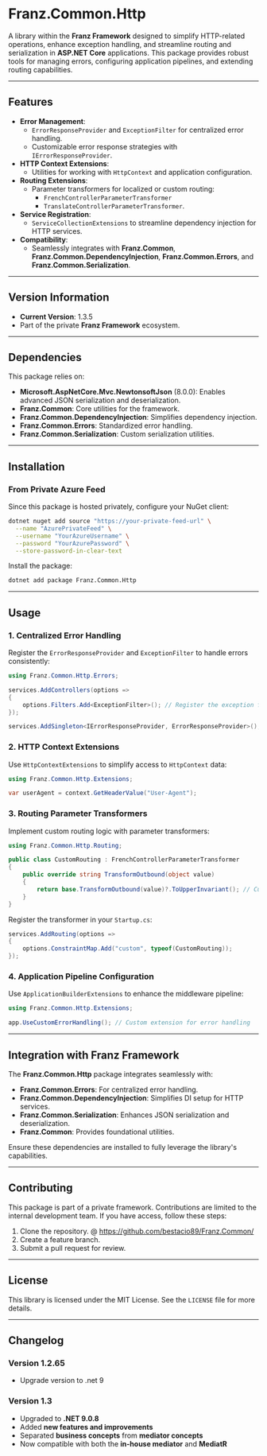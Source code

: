 ﻿# **Franz.Common.Http**

A library within the **Franz Framework** designed to simplify HTTP-related operations, enhance exception handling, and streamline routing and serialization in **ASP.NET Core** applications. This package provides robust tools for managing errors, configuring application pipelines, and extending routing capabilities.

---

## **Features**

- **Error Management**:
  - `ErrorResponseProvider` and `ExceptionFilter` for centralized error handling.
  - Customizable error response strategies with `IErrorResponseProvider`.
- **HTTP Context Extensions**:
  - Utilities for working with `HttpContext` and application configuration.
- **Routing Extensions**:
  - Parameter transformers for localized or custom routing:
    - `FrenchControllerParameterTransformer`
    - `TranslateControllerParameterTransformer`.
- **Service Registration**:
  - `ServiceCollectionExtensions` to streamline dependency injection for HTTP services.
- **Compatibility**:
  - Seamlessly integrates with **Franz.Common**, **Franz.Common.DependencyInjection**, **Franz.Common.Errors**, and **Franz.Common.Serialization**.

---

## **Version Information**

- **Current Version**:  1.3.5
- Part of the private **Franz Framework** ecosystem.

---

## **Dependencies**

This package relies on:
- **Microsoft.AspNetCore.Mvc.NewtonsoftJson** (8.0.0): Enables advanced JSON serialization and deserialization.
- **Franz.Common**: Core utilities for the framework.
- **Franz.Common.DependencyInjection**: Simplifies dependency injection.
- **Franz.Common.Errors**: Standardized error handling.
- **Franz.Common.Serialization**: Custom serialization utilities.

---

## **Installation**

### **From Private Azure Feed**
Since this package is hosted privately, configure your NuGet client:

```bash
dotnet nuget add source "https://your-private-feed-url" \
  --name "AzurePrivateFeed" \
  --username "YourAzureUsername" \
  --password "YourAzurePassword" \
  --store-password-in-clear-text
```

Install the package:

```bash
dotnet add package Franz.Common.Http  
```

---

## **Usage**

### **1. Centralized Error Handling**

Register the `ErrorResponseProvider` and `ExceptionFilter` to handle errors consistently:

```csharp
using Franz.Common.Http.Errors;

services.AddControllers(options =>
{
    options.Filters.Add<ExceptionFilter>(); // Register the exception filter
});

services.AddSingleton<IErrorResponseProvider, ErrorResponseProvider>();
```

### **2. HTTP Context Extensions**

Use `HttpContextExtensions` to simplify access to `HttpContext` data:

```csharp
using Franz.Common.Http.Extensions;

var userAgent = context.GetHeaderValue("User-Agent");
```

### **3. Routing Parameter Transformers**

Implement custom routing logic with parameter transformers:

```csharp
using Franz.Common.Http.Routing;

public class CustomRouting : FrenchControllerParameterTransformer
{
    public override string TransformOutbound(object value)
    {
        return base.TransformOutbound(value)?.ToUpperInvariant(); // Custom transformation logic
    }
}
```

Register the transformer in your `Startup.cs`:

```csharp
services.AddRouting(options =>
{
    options.ConstraintMap.Add("custom", typeof(CustomRouting));
});
```

### **4. Application Pipeline Configuration**

Use `ApplicationBuilderExtensions` to enhance the middleware pipeline:

```csharp
using Franz.Common.Http.Extensions;

app.UseCustomErrorHandling(); // Custom extension for error handling
```

---

## **Integration with Franz Framework**

The **Franz.Common.Http** package integrates seamlessly with:
- **Franz.Common.Errors**: For centralized error handling.
- **Franz.Common.DependencyInjection**: Simplifies DI setup for HTTP services.
- **Franz.Common.Serialization**: Enhances JSON serialization and deserialization.
- **Franz.Common**: Provides foundational utilities.

Ensure these dependencies are installed to fully leverage the library's capabilities.

---

## **Contributing**

This package is part of a private framework. Contributions are limited to the internal development team. If you have access, follow these steps:
1. Clone the repository. @ https://github.com/bestacio89/Franz.Common/
2. Create a feature branch.
3. Submit a pull request for review.

---

## **License**

This library is licensed under the MIT License. See the `LICENSE` file for more details.

---

## **Changelog**

### Version 1.2.65
- Upgrade version to .net 9

### Version 1.3
- Upgraded to **.NET 9.0.8**
- Added **new features and improvements**
- Separated **business concepts** from **mediator concepts**
- Now compatible with both the **in-house mediator** and **MediatR**
